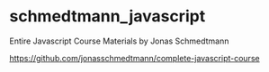 # schmedtmann_javascript
Entire Javascript Course Materials by Jonas Schmedtmann

https://github.com/jonasschmedtmann/complete-javascript-course

